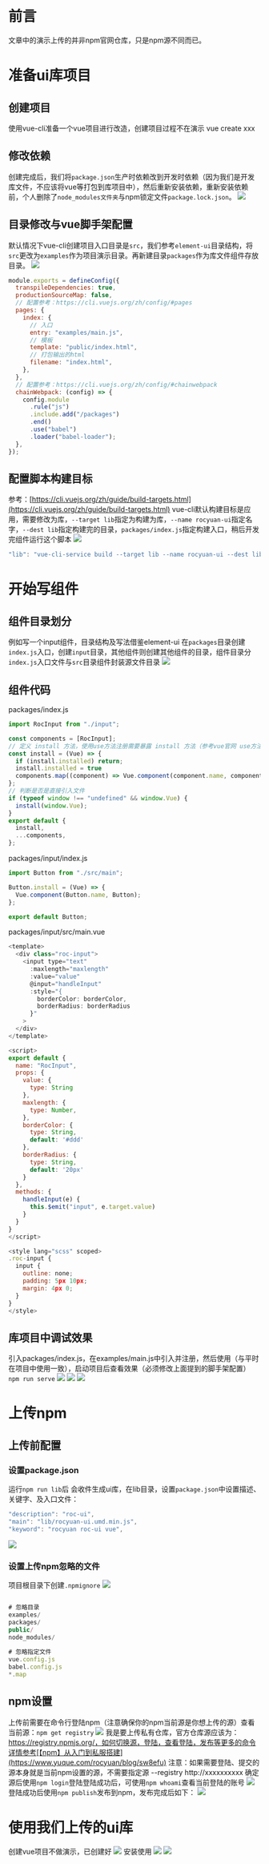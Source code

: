 # 前言
文章中的演示上传的并非npm官网仓库，只是npm源不同而已。
# 准备ui库项目
## 创建项目
使用vue-cli准备一个vue项目进行改造，创建项目过程不在演示 vue create xxx
## 修改依赖
创建完成后，我们将`package.json`生产时依赖改到开发时依赖（因为我们是开发库文件，不应该将vue等打包到库项目中），然后重新安装依赖，重新安装依赖前，个人删除了`node_modules文件夹`与npm锁定文件`package.lock.json`。
![](assets/【vue】创建UI库并上传npm私有仓库/1.png)
## 目录修改与vue脚手架配置
默认情况下vue-cli创建项目入口目录是`src`，我们参考`element-ui`目录结构，将`src`更改为`examples`作为项目演示目录。再新建目录`packages`作为库文件组件存放目录。
![](assets/【vue】创建UI库并上传npm私有仓库/2.png)
```javascript
module.exports = defineConfig({
  transpileDependencies: true,
  productionSourceMap: false,
  // 配置参考：https://cli.vuejs.org/zh/config/#pages
  pages: {
    index: {
      // 入口
      entry: "examples/main.js",
      // 模板
      template: "public/index.html",
      // 打包输出的html
      filename: "index.html",
    },
  },
  // 配置参考：https://cli.vuejs.org/zh/config/#chainwebpack
  chainWebpack: (config) => {
    config.module
      .rule("js")
      .include.add("/packages")
      .end()
      .use("babel")
      .loader("babel-loader");
  },
});

```
## 配置脚本构建目标
参考：[https://cli.vuejs.org/zh/guide/build-targets.html](https://cli.vuejs.org/zh/guide/build-targets.html)
vue-cli默认构建目标是应用，需要修改为库，`--target lib`指定为构建为库，`--name rocyuan-ui`指定名字，`--dest lib`指定构建完的目录，`packages/index.js`指定构建入口，稍后开发完组件运行这个脚本
![](assets/【vue】创建UI库并上传npm私有仓库/3.png)
```java
"lib": "vue-cli-service build --target lib --name rocyuan-ui --dest lib packages/index.js"
```
# 开始写组件
## 组件目录划分
例如写一个input组件，目录结构及写法借鉴element-ui
在`packages`目录创建`index.js`入口，创建`input`目录，其他组件则创建其他组件的目录，组件目录分`index.js`入口文件与`src`目录组件封装源文件目录
![](assets/【vue】创建UI库并上传npm私有仓库/4.png)
## 组件代码
packages/index.js
```javascript
import RocInput from "./input";

const components = [RocInput];
// 定义 install 方法，使用use方法注册需要暴露 install 方法（参考vue官网 use方法）
const install = (Vue) => {
  if (install.installed) return;
  install.installed = true
  components.map((component) => Vue.component(component.name, component));
};
// 判断是否是直接引入文件
if (typeof window !== "undefined" && window.Vue) {
  install(window.Vue);
}
export default {
  install,
  ...components,
};


```
packages/input/index.js
```javascript
import Button from "./src/main";

Button.install = (Vue) => {
  Vue.component(Button.name, Button);
};

export default Button;
```
packages/input/src/main.vue
```javascript
<template>
  <div class="roc-input">
    <input type="text"
      :maxlength="maxlength"
      :value="value"
      @input="handleInput"
      :style="{
        borderColor: borderColor,
        borderRadius: borderRadius
      }"
    >
  </div>
</template>

<script>
export default {
  name: "RocInput",
  props: {
    value: {
      type: String
    },
    maxlength: {
      type: Number,
    },
    borderColor: {
      type: String,
      default: '#ddd'
    },
    borderRadius: {
      type: String,
      default: '20px'
    }
  },
  methods: {
    handleInput(e) {
      this.$emit("input", e.target.value)
    }
  }
}
</script>

<style lang="scss" scoped>
.roc-input {
  input {
    outline: none;
    padding: 5px 10px;
    margin: 4px 0;
  }
}
</style>

```
## 库项目中调试效果
引入packages/index.js，在examples/main.js中引入并注册，然后使用（与平时在项目中使用一致），启动项目后查看效果（必须修改上面提到的脚手架配置）`npm run serve`
![](assets/【vue】创建UI库并上传npm私有仓库/5.png)
![](assets/【vue】创建UI库并上传npm私有仓库/6.png)
![](assets/【vue】创建UI库并上传npm私有仓库/7.png)
# 上传npm
## 上传前配置
### 设置package.json
运行`npm run lib`后 会收件生成ui库，在lib目录，设置`package.json`中设置描述、关键字、及入口文件：
```javascript
"description": "roc-ui",
"main": "lib/rocyuan-ui.umd.min.js",
"keyword": "rocyuan roc-ui vue",
```
![](assets/【vue】创建UI库并上传npm私有仓库/8.png)
### 设置上传npm忽略的文件
项目根目录下创建`.npmignore`
![](assets/【vue】创建UI库并上传npm私有仓库/9.png)
```javascript

# 忽略目录
examples/
packages/
public/
node_modules/
 
# 忽略指定文件
vue.config.js
babel.config.js
*.map

```
## npm设置
上传前需要在命令行登陆npm（注意确保你的npm当前源是你想上传的源）查看当前源：`npm get registry`
![](assets/【vue】创建UI库并上传npm私有仓库/10.png)
我是要上传私有仓库，官方仓库源应该为：https://registry.npmjs.org/，如何切换源，登陆，查看登陆，发布等更多的命令详情参考[【npm】从入门到私服搭建](https://www.yuque.com/rocyuan/blog/sw8efu)
注意：如果需要登陆、提交的源本身就是当前npm设置的源，不需要指定源 --registry http://xxxxxxxxxx
确定源后使用`npm login`登陆登陆成功后，可使用`npm whoami`查看当前登陆的账号
![](assets/【vue】创建UI库并上传npm私有仓库/11.png)
登陆成功后使用`npm publish`发布到npm，发布完成后如下：
![](assets/【vue】创建UI库并上传npm私有仓库/12.png)
# 使用我们上传的ui库
创建vue项目不做演示，已创建好
![](assets/【vue】创建UI库并上传npm私有仓库/13.png)
安装使用
![](assets/【vue】创建UI库并上传npm私有仓库/14.png)
![](assets/【vue】创建UI库并上传npm私有仓库/15.png)

